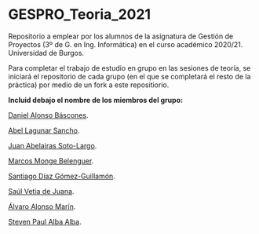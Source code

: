 # GESPRO_Teoria_2021
Repositorio a emplear por los alumnos de la asignatura de Gestión de Proyectos (3º de G. en Ing. Informática) en el curso académico 2020/21. Universidad de Burgos.

Para completar el trabajo de estudio en grupo en las sesiones de teoría, se iniciará el repositorio de cada grupo (en el que se completará el resto de la práctica) por medio de un fork a este repositiorio.

**Incluid debajo el nombre de los miembros del grupo:**

[Daniel Alonso Báscones](https://github.com/dab0012).

[Abel Lagunar Sancho](https://github.com/als1005).

[Juan Abelairas Soto-Largo](https://github.com/jas1008).

[Marcos Monge Belenguer](https://github.com/mmb1009).

[Santiago Díaz Gómez-Guillamón](https://github.com/sdg1002).

[Saúl Vetia de Juana](https://github.com/svd0009).

[Álvaro Alonso Marín](https://github.com/xam1002).

[Steven Paul Alba Alba](https://github.com/saa1002).
